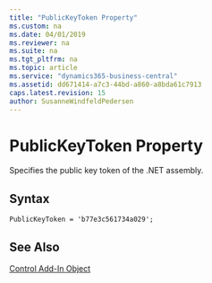 ```yaml
---
title: "PublicKeyToken Property"
ms.custom: na
ms.date: 04/01/2019
ms.reviewer: na
ms.suite: na
ms.tgt_pltfrm: na
ms.topic: article
ms.service: "dynamics365-business-central"
ms.assetid: dd671414-a7c3-44bd-a860-a8bda61c7913
caps.latest.revision: 15
author: SusanneWindfeldPedersen
---
```


 

# PublicKeyToken Property

Specifies the public key token of the .NET assembly.

## Syntax
```
PublicKeyToken = 'b77e3c561734a029';
```

## See Also  
[Control Add-In Object](../devenv-control-addin-object.md)   
 